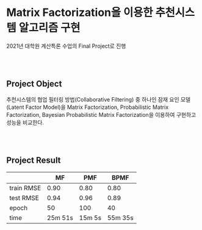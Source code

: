# **Matrix Factorization을 이용한 추천시스템 알고리즘 구현**

2021년 대학원 계산특론 수업의 Final Project로 진행

<br/>
<br>

## Project Object
추천시스템의 협업 필터링 방법(Collaborative Filtering) 중 하나인 잠재 요인 모델(Latent Factor Model)을 Matrix Factorization, Probabilistic Matrix Factorization, Bayesian Probabilistic Matrix Factorization을 이용하여 구현하고 성능을 비교한다.

<br/>
<br>

## Project Result
| |MF|PMF|BPMF|
|----|----|----|----|
|train RMSE|0.90|0.80|0.80|
|test RMSE|0.94|0.96|0.89|
|epoch|50|100|40|
|time|25m 51s|15m 5s|55m 35s|
